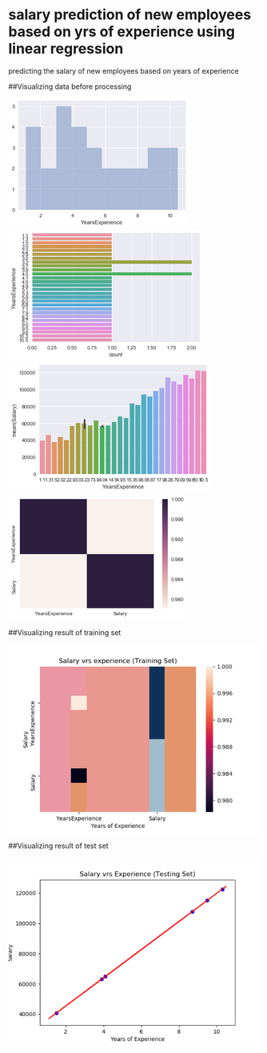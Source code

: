 # salary prediction of new employees based on yrs of experience using linear regression
predicting the salary of new employees based on years of experience

##Visualizing data before processing

![Screenshot](images/3.png)
![Screenshot](images/4.png)
![Screenshot](images/5.png)
![Screenshot](images/6.png)

##Visualizing result of training set

![Screenshot](images/1.png)

##Visualizing result of test set

![Screenshot](images/2.png)
